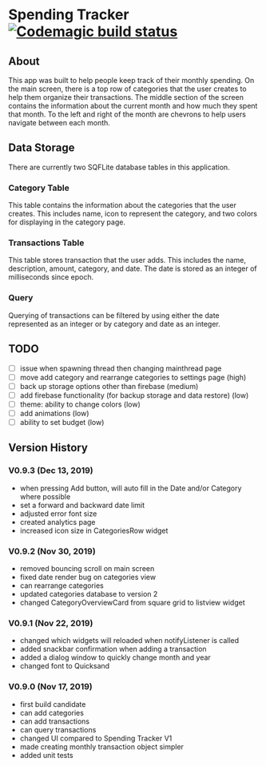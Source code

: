# Spending Tracker [![Codemagic build status](https://api.codemagic.io/apps/5dcdb8f05b37710008f462ef/5dcdb8f05b37710008f462ee/status_badge.svg)](https://codemagic.io/apps/5dcdb8f05b37710008f462ef/5dcdb8f05b37710008f462ee/latest_build)

## About

This app was built to help people keep track of their monthly spending. On the main screen, there is a top row of categories that the user creates to help them organize their transactions. The middle section of the screen contains the information about the current month and how much they spent that month. To the left and right of the month are chevrons to help users navigate between each month.

## Data Storage

There are currently two SQFLite database tables in this application.

### Category Table

This table contains the information about the categories that the user creates. This includes name, icon to represent the category, and two colors for displaying in the category page.

### Transactions Table

This table stores transaction that the user adds. This includes the name, description, amount, category, and date. The date is stored as an integer of milliseconds since epoch.

### Query

Querying of transactions can be filtered by using either the date represented as an integer or by category and date as an integer.

## TODO

- [ ] issue when spawning thread then changing mainthread page
- [ ] move add category and rearrange categories to settings page (high)
- [ ] back up storage options other than firebase (medium)
- [ ] add firebase functionality (for backup storage and data restore) (low)
- [ ] theme: ability to change colors (low)
- [ ] add animations (low)
- [ ] ability to set budget (low)

## Version History

### V0.9.3 (Dec 13, 2019)

- when pressing Add button, will auto fill in the Date and/or Category where possible
- set a forward and backward date limit
- adjusted error font size
- created analytics page
- increased icon size in CategoriesRow widget

### V0.9.2 (Nov 30, 2019)

- removed bouncing scroll on main screen
- fixed date render bug on categories view
- can rearrange categories
- updated categories database to version 2
- changed CategoryOverviewCard from square grid to listview widget

### V0.9.1 (Nov 22, 2019)

- changed which widgets will reloaded when notifyListener is called
- added snackbar confirmation when adding a transaction
- added a dialog window to quickly change month and year
- changed font to Quicksand

### V0.9.0 (Nov 17, 2019)

- first build candidate
- can add categories
- can add transactions
- can query transactions
- changed UI compared to Spending Tracker V1
- made creating monthly transaction object simpler
- added unit tests
